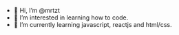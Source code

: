 - 👋 Hi, I’m @mrtzt
- 👀 I’m interested in learning how to code.
- 🌱 I’m currently learning javascript, reactjs and html/css.


<!---
mrtzt/mrtzt is a ✨ special ✨ repository because its `README.md` (this file) appears on your GitHub profile.
You can click the Preview link to take a look at your changes.
--->

